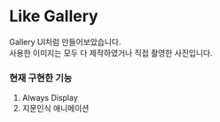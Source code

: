 # Like Gallery

Gallery UI처럼 만들어보았습니다.  
사용한 이미지는 모두 다 제작하였거나 직접 촬영한 사진입니다.

### 현재 구현한 기능
1. Always Display  
2. 지문인식 애니메이션
